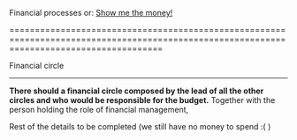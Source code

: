 Financial processes or: [Show me the money!](https://www.youtube.com/watch?v=FFrag8ll85w)[](#financial-processes-or-show-me-the-money)

==========================================================================================================================================

Financial circle[](#financial-circle)

-----------------------------------------

**There should a financial circle composed by the lead of all the other circles and who would be responsible for the budget.** Together with the person holding the role of financial management,

Rest of the details to be completed (we still have no money to spend :( )